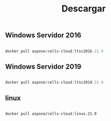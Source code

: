 ﻿---
title: Descargar
second_title: Aspose.Cells Cloud Documen
type: docs
url: /es/docker/downloads/
description: Descargar Aspose.Cells Nube Docker Imágenes
weight: 30
---
##  Windows Servidor 2016 ##

```powershell

docker pull aspose/cells-cloud:ltsc2016.21.9

```

##  Windows Servidor 2019 ##

```powershell

docker pull aspose/cells-cloud:ltsc2019.21.9

```


##  linux ##

```sh

docker pull aspose/cells-cloud:linux.21.9

```